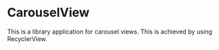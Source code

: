 # CarouselView
This is a library application for carousel views. This is achieved by using RecyclerView.
